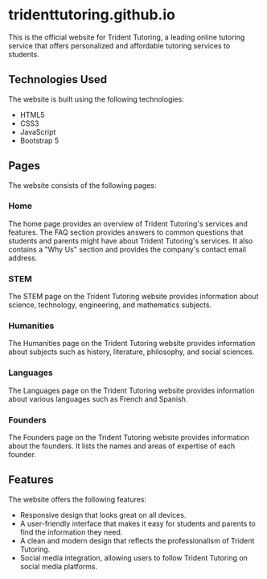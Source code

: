 # tridenttutoring.github.io
This is the official website for Trident Tutoring, a leading online tutoring service that offers personalized and affordable tutoring services to students.

## Technologies Used
The website is built using the following technologies:

- HTML5
- CSS3
- JavaScript
- Bootstrap 5

## Pages
The website consists of the following pages:

### Home
The home page provides an overview of Trident Tutoring's services and features. The FAQ section provides answers to common questions that students and parents might have about Trident Tutoring's services. It also contains a "Why Us" section and provides the company's contact email address.

### STEM
The STEM page on the Trident Tutoring website provides information about science, technology, engineering, and mathematics subjects.

### Humanities
The Humanities page on the Trident Tutoring website provides information about subjects such as history, literature, philosophy, and social sciences.

### Languages
The Languages page on the Trident Tutoring website provides information about various languages such as French and Spanish.

### Founders
The Founders page on the Trident Tutoring website provides information about the founders. It lists the names and areas of expertise of each founder.

## Features
The website offers the following features:

- Responsive design that looks great on all devices.
- A user-friendly interface that makes it easy for students and parents to find the information they need.
- A clean and modern design that reflects the professionalism of Trident Tutoring.
- Social media integration, allowing users to follow Trident Tutoring on social media platforms.
